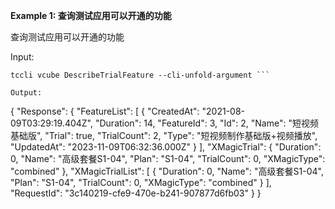 **Example 1: 查询测试应用可以开通的功能**

查询测试应用可以开通的功能

Input: 

```
tccli vcube DescribeTrialFeature --cli-unfold-argument ```

Output: 
```
{
    "Response": {
        "FeatureList": [
            {
                "CreatedAt": "2021-08-09T03:29:19.404Z",
                "Duration": 14,
                "FeatureId": 3,
                "Id": 2,
                "Name": "短视频基础版",
                "Trial": true,
                "TrialCount": 2,
                "Type": "短视频制作基础版+视频播放",
                "UpdatedAt": "2023-11-09T06:32:36.000Z"
            }
        ],
        "XMagicTrial": {
            "Duration": 0,
            "Name": "高级套餐S1-04",
            "Plan": "S1-04",
            "TrialCount": 0,
            "XMagicType": "combined"
        },
        "XMagicTrialList": [
            {
                "Duration": 0,
                "Name": "高级套餐S1-04",
                "Plan": "S1-04",
                "TrialCount": 0,
                "XMagicType": "combined"
            }
        ],
        "RequestId": "3c140219-cfe9-470e-b241-907877d6fb03"
    }
}
```

